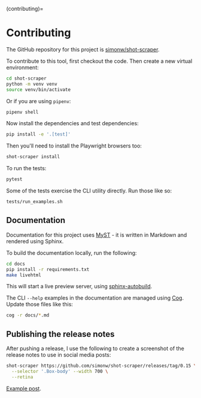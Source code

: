 (contributing)=

# Contributing

The GitHub repository for this project is [simonw/shot-scraper](https://github.com/simonw/shot-scraper).

To contribute to this tool, first checkout the code. Then create a new virtual environment:
```bash
cd shot-scraper
python -m venv venv
source venv/bin/activate
```
Or if you are using `pipenv`:
```bash
pipenv shell
```
Now install the dependencies and test dependencies:
```bash
pip install -e '.[test]'
```
Then you'll need to install the Playwright browsers too:
```bash
shot-scraper install
```
To run the tests:
```bash
pytest
```
Some of the tests exercise the CLI utility directly. Run those like so:
```bash
tests/run_examples.sh
```
## Documentation

Documentation for this project uses [MyST](https://myst-parser.readthedocs.io/) - it is written in Markdown and rendered using Sphinx.

To build the documentation locally, run the following:
```bash
cd docs
pip install -r requirements.txt
make livehtml
```
This will start a live preview server, using [sphinx-autobuild](https://pypi.org/project/sphinx-autobuild/).

The CLI `--help` examples in the documentation are managed using [Cog](https://github.com/nedbat/cog). Update those files like this:
```bash
cog -r docs/*.md
```
## Publishing the release notes

After pushing a release, I use the following to create a screenshot of the release notes to use in social media posts:
```bash
shot-scraper https://github.com/simonw/shot-scraper/releases/tag/0.15 \
  --selector '.Box-body' --width 700 \
  --retina
```
[Example post](https://twitter.com/simonw/status/1569431710345089024).
